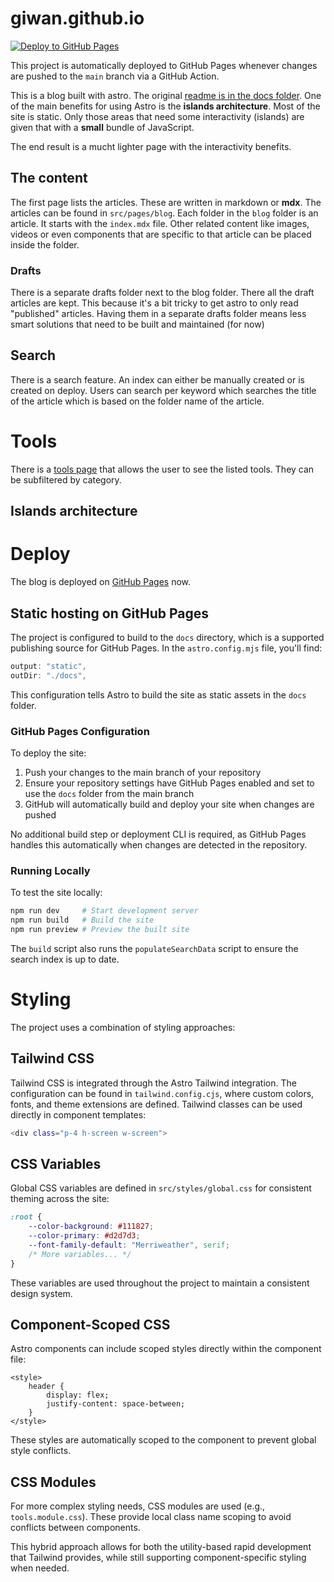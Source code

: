 # giwan.github.io

[![Deploy to GitHub Pages](https://github.com/owner/repo/actions/workflows/deploy.yml/badge.svg)](https://github.com/owner/repo/actions/workflows/deploy.yml)

This project is automatically deployed to GitHub Pages whenever changes are pushed to the `main` branch via a GitHub Action.

This is a blog built with astro. The original [readme is in the docs folder]("./docs/Astro-README.md"). 
One of the main benefits for using Astro is the **islands architecture**. Most of the site is static. Only those areas that need some interactivity (islands) are given that with a **small** bundle of JavaScript. 

The end result is a mucht lighter page with the interactivity benefits. 

## The content
The first page lists the articles. These are written in markdown or **mdx**. The articles can be found in `src/pages/blog`. 
Each folder in the `blog` folder is an article. It starts with the `index.mdx` file. Other related content like images, videos or even components that are specific to that article can be placed inside the folder. 

### Drafts
There is a separate drafts folder next to the blog folder. There all the draft articles are kept. This because it's a bit tricky to get astro to only read "published" articles. 
Having them in a separate drafts folder means less smart solutions that need to be built and maintained (for now)

## Search 
There is a search feature. 
An index can either be manually created or is created on deploy. 
Users can search per keyword which searches the title of the article which is based on the folder name of the article.

# Tools
There is a [tools page]("/tools") that allows the user to see the listed tools. They can be subfiltered by category. 

## Islands architecture 

# Deploy
The blog is deployed on [GitHub Pages](https://giwan.github.io) now. 

## Static hosting on GitHub Pages

The project is configured to build to the `docs` directory, which is a supported publishing source for GitHub Pages. In the `astro.config.mjs` file, you'll find:

```js
output: "static",
outDir: "./docs",
```

This configuration tells Astro to build the site as static assets in the `docs` folder.

### GitHub Pages Configuration

To deploy the site:

1. Push your changes to the main branch of your repository
2. Ensure your repository settings have GitHub Pages enabled and set to use the `docs` folder from the main branch
3. GitHub will automatically build and deploy your site when changes are pushed

No additional build step or deployment CLI is required, as GitHub Pages handles this automatically when changes are detected in the repository.

### Running Locally

To test the site locally:

```sh
npm run dev     # Start development server
npm run build   # Build the site
npm run preview # Preview the built site
```

The `build` script also runs the `populateSearchData` script to ensure the search index is up to date.

# Styling
The project uses a combination of styling approaches:

## Tailwind CSS
Tailwind CSS is integrated through the Astro Tailwind integration. The configuration can be found in `tailwind.config.cjs`, where custom colors, fonts, and theme extensions are defined. Tailwind classes can be used directly in component templates:

```sh
<div class="p-4 h-screen w-screen">
```

## CSS Variables
Global CSS variables are defined in `src/styles/global.css` for consistent theming across the site:

```css
:root {
    --color-background: #111827;
    --color-primary: #d2d7d3;
    --font-family-default: "Merriweather", serif;
    /* More variables... */
}
```

These variables are used throughout the project to maintain a consistent design system.

## Component-Scoped CSS
Astro components can include scoped styles directly within the component file:

```astro
<style>
    header {
        display: flex;
        justify-content: space-between;
    }
</style>
```

These styles are automatically scoped to the component to prevent global style conflicts.

## CSS Modules
For more complex styling needs, CSS modules are used (e.g., `tools.module.css`). These provide local class name scoping to avoid conflicts between components.

This hybrid approach allows for both the utility-based rapid development that Tailwind provides, while still supporting component-specific styling when needed.
